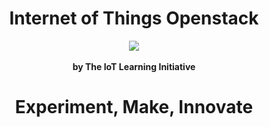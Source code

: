 <h1><center><b>Internet of Things Openstack</b></center></h1>

<center><img src="https://pbs.twimg.com/media/ChA-gj0UcAQ94Pr.png"></center>
<br>

<center><b>by The IoT Learning Initiative</b></center>

<center><h1><b>Experiment, Make, Innovate</b></h1></center>
